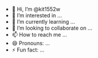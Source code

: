 - 👋 Hi, I’m @kit1552w
- 👀 I’m interested in ...
- 🌱 I’m currently learning ...
- 💞️ I’m looking to collaborate on ...
- 📫 How to reach me ...
- 😄 Pronouns: ...
- ⚡ Fun fact: ...

<!---
kit1552w/kit1552w is a ✨ special ✨ repository because its `README.md` (this file) appears on your GitHub profile.
You can click the Preview link to take a look at your changes.
--->
